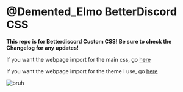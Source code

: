 # **@Demented_Elmo BetterDiscord CSS**
**This repo is for Betterdiscord Custom CSS! Be sure to check the Changelog for any updates!**

If you want the webpage import for the main css, go [here](https://demented-elmo.github.io/main.css)

If you want the webpage import for the theme I use, go [here](https://demented-elmo.github.io/theme.css)

![bruh](https://repository-images.githubusercontent.com/105473537/2ec2bb00-98d2-11eb-877c-467289aa9d61)
